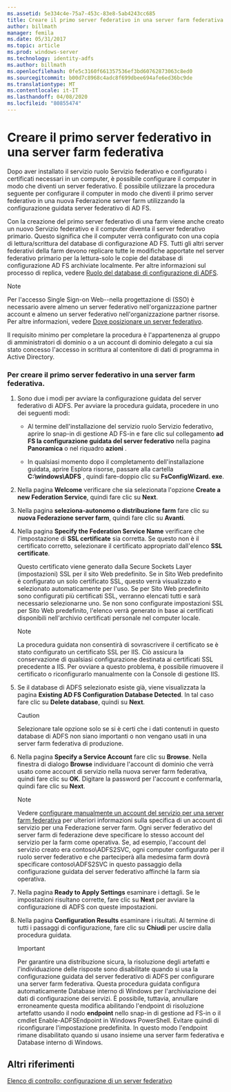 ```yaml
---
ms.assetid: 5e334c4e-75a7-453c-83e8-5ab4243cc685
title: Creare il primo server federativo in una server farm federativa
author: billmath
manager: femila
ms.date: 05/31/2017
ms.topic: article
ms.prod: windows-server
ms.technology: identity-adfs
ms.author: billmath
ms.openlocfilehash: 0fe5c3160f661357536ef3bd60762873063c8ed0
ms.sourcegitcommit: b00d7c8968c4adc8f699dbee694afe6ed36bc9de
ms.translationtype: MT
ms.contentlocale: it-IT
ms.lasthandoff: 04/08/2020
ms.locfileid: "80855474"
---
```

# <a name="create-the-first-federation-server-in-a-federation-server-farm"></a>Creare il primo server federativo in una server farm federativa

Dopo aver installato il servizio ruolo Servizio federativo e configurato i certificati necessari in un computer, è possibile configurare il computer in modo che diventi un server federativo. È possibile utilizzare la procedura seguente per configurare il computer in modo che diventi il primo server federativo in una nuova Federazione server farm utilizzando la configurazione guidata server federativo di AD FS.  
  
Con la creazione del primo server federativo di una farm viene anche creato un nuovo Servizio federativo e il computer diventa il server federativo primario. Questo significa che il computer verrà configurato con una copia di lettura\/scrittura del database di configurazione AD FS. Tutti gli altri server federativi della farm devono replicare tutte le modifiche apportate nel server federativo primario per la lettura\-solo le copie del database di configurazione AD FS archiviate localmente. Per altre informazioni sul processo di replica, vedere [Ruolo del database di configurazione di ADFS](../../ad-fs/technical-reference/The-Role-of-the-AD-FS-Configuration-Database.md).  
  
> [!NOTE]  
> Per l'accesso Single Sign-on Web\-\-nella progettazione di \(SSO\) è necessario avere almeno un server federativo nell'organizzazione partner account e almeno un server federativo nell'organizzazione partner risorse. Per altre informazioni, vedere [Dove posizionare un server federativo](https://technet.microsoft.com/library/dd807127.aspx).  
  
Il requisito minimo per completare la procedura è l'appartenenza al gruppo di amministratori di dominio o a un account di dominio delegato a cui sia stato concesso l'accesso in scrittura al contenitore di dati di programma in Active Directory.  
  
### <a name="to-create-the-first-federation-server-in-a-federation-server-farm"></a>Per creare il primo server federativo in una server farm federativa.  
  
1.  Sono due i modi per avviare la configurazione guidata del server federativo di ADFS. Per avviare la procedura guidata, procedere in uno dei seguenti modi:  
  
    -   Al termine dell'installazione del servizio ruolo Servizio federativo, aprire lo snap-in di gestione AD FS\-in e fare clic sul collegamento **ad FS la configurazione guidata del server federativo** nella pagina **Panoramica** o nel riquadro **azioni** .  
  
    -   In qualsiasi momento dopo il completamento dell'installazione guidata, aprire Esplora risorse, passare alla cartella **C:\\windows\\ADFS** , quindi fare\-doppio clic su **FsConfigWizard. exe**.  
  
2.  Nella pagina **Welcome** verificare che sia selezionata l'opzione **Create a new Federation Service**, quindi fare clic su **Next**.  
  
3.  Nella pagina **seleziona\-autonomo o distribuzione farm** fare clic su **nuova Federazione server farm**, quindi fare clic su **Avanti**.  
  
4.  Nella pagina **Specify the Federation Service Name** verificare che l'impostazione di **SSL certificate** sia corretta. Se questo non è il certificato corretto, selezionare il certificato appropriato dall'elenco **SSL certificate**.  
  
    Questo certificato viene generato dalla Secure Sockets Layer \(impostazioni\) SSL per il sito Web predefinito. Se in Sito Web predefinito è configurato un solo certificato SSL, questo verrà visualizzato e selezionato automaticamente per l'uso. Se per Sito Web predefinito sono configurati più certificati SSL, verranno elencati tutti e sarà necessario selezionarne uno. Se non sono configurate impostazioni SSL per Sito Web predefinito, l'elenco verrà generato in base ai certificati disponibili nell'archivio certificati personale nel computer locale.  
  
    > [!NOTE]  
    > La procedura guidata non consentirà di sovrascrivere il certificato se è stato configurato un certificato SSL per IIS. Ciò assicura la conservazione di qualsiasi configurazione destinata ai certificati SSL precedente a IIS. Per ovviare a questo problema, è possibile rimuovere il certificato o riconfigurarlo manualmente con la Console di gestione IIS.  
  
5.  Se il database di ADFS selezionato esiste già, viene visualizzata la pagina **Existing AD FS Configuration Database Detected**. In tal caso fare clic su **Delete database**, quindi su **Next**.  
  
    > [!CAUTION]  
    > Selezionare tale opzione solo se si è certi che i dati contenuti in questo database di ADFS non siano importanti o non vengano usati in una server farm federativa di produzione.  
  
6.  Nella pagina **Specify a Service Account** fare clic su **Browse**. Nella finestra di dialogo **Browse** individuare l'account di dominio che verrà usato come account di servizio nella nuova server farm federativa, quindi fare clic su **OK**. Digitare la password per l'account e confermarla, quindi fare clic su **Next**.  
  
    > [!NOTE]  
    > Vedere [configurare manualmente un account del servizio per una server farm federativa](Manually-Configure-a-Service-Account-for-a-Federation-Server-Farm.md) per ulteriori informazioni sulla specifica di un account di servizio per una Federazione server farm. Ogni server federativo del server farm di federazione deve specificare lo stesso account del servizio per la farm come operativa. Se, ad esempio, l'account del servizio creato era contoso\\ADFS2SVC, ogni computer configurato per il ruolo server federativo e che parteciperà alla medesima farm dovrà specificare contoso\\ADFS2SVC in questo passaggio della configurazione guidata del server federativo affinché la farm sia operativa.  
  
7.  Nella pagina **Ready to Apply Settings** esaminare i dettagli. Se le impostazioni risultano corrette, fare clic su **Next** per avviare la configurazione di ADFS con queste impostazioni.  
  
8.  Nella pagina **Configuration Results** esaminare i risultati. Al termine di tutti i passaggi di configurazione, fare clic su **Chiudi** per uscire dalla procedura guidata.  
  
    > [!IMPORTANT]  
    > Per garantire una distribuzione sicura, la risoluzione degli artefatti e l'individuazione delle risposte sono disabilitate quando si usa la configurazione guidata del server federativo di ADFS per configurare una server farm federativa. Questa procedura guidata configura automaticamente Database interno di Windows per l'archiviazione dei dati di configurazione dei servizi. È possibile, tuttavia, annullare erroneamente questa modifica abilitando l'endpoint di risoluzione artefatto usando il nodo **endpoint** nello snap-in di gestione ad FS\-in o il cmdlet Enable\-ADFSEndpoint in Windows PowerShell. Evitare quindi di riconfigurare l'impostazione predefinita. In questo modo l'endpoint rimane disabilitato quando si usano insieme una server farm federativa e Database interno di Windows.  
  
## <a name="additional-references"></a>Altri riferimenti  
[Elenco di controllo: configurazione di un server federativo](Checklist--Setting-Up-a-Federation-Server.md)  
  

